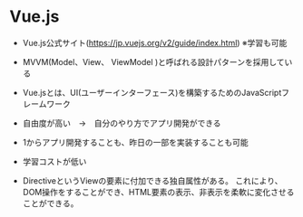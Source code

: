 # Vue.js

- Vue.js公式サイト(https://jp.vuejs.org/v2/guide/index.html)
※学習も可能

- MVVM(Model、View、 ViewModel )と呼ばれる設計パターンを採用している

- Vue.jsとは、UI(ユーザーインターフェース)を構築するためのJavaScriptフレームワーク

- 自由度が高い　→　自分のやり方でアプリ開発ができる

- 1からアプリ開発することも、昨日の一部を実装することも可能

- 学習コストが低い

- DirectiveというViewの要素に付加できる独自属性がある。
これにより、DOM操作をすることができ、HTML要素の表示、非表示を柔軟に変化させることができる。
